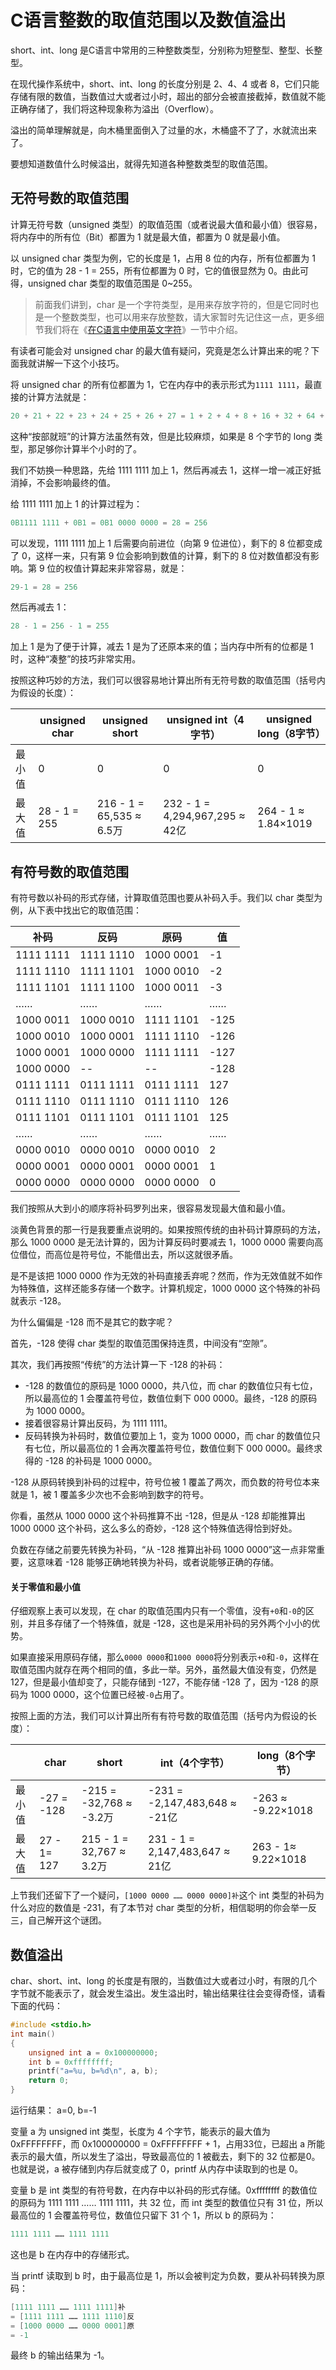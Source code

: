 # C语言整数的取值范围以及数值溢出

short、int、long 是C语言中常用的三种整数类型，分别称为短整型、整型、长整型。

在现代操作系统中，short、int、long 的长度分别是 2、4、4 或者 8，它们只能存储有限的数值，当数值过大或者过小时，超出的部分会被直接截掉，数值就不能正确存储了，我们将这种现象称为溢出（Overflow）。

溢出的简单理解就是，向木桶里面倒入了过量的水，木桶盛不了了，水就流出来了。

要想知道数值什么时候溢出，就得先知道各种整数类型的取值范围。

## 无符号数的取值范围

计算无符号数（unsigned 类型）的取值范围（或者说最大值和最小值）很容易，将内存中的所有位（Bit）都置为 1 就是最大值，都置为 0 就是最小值。

以 unsigned char 类型为例，它的长度是 1，占用 8 位的内存，所有位都置为 1 时，它的值为 28 - 1 = 255，所有位都置为 0 时，它的值很显然为 0。由此可得，unsigned char 类型的取值范围是 0~255。

> 前面我们讲到，char 是一个字符类型，是用来存放字符的，但是它同时也是一个整数类型，也可以用来存放整数，请大家暂时先记住这一点，更多细节我们将在《[在C语言中使用英文字符](http://c.biancheng.net/view/1766.html)》一节中介绍。

有读者可能会对 unsigned char 的最大值有疑问，究竟是怎么计算出来的呢？下面我就讲解一下这个小技巧。

将 unsigned char 的所有位都置为 1，它在内存中的表示形式为`1111 1111`，最直接的计算方法就是：

```c
20 + 21 + 22 + 23 + 24 + 25 + 26 + 27 = 1 + 2 + 4 + 8 + 16 + 32 + 64 + 128 = 255
```



这种“按部就班”的计算方法虽然有效，但是比较麻烦，如果是 8 个字节的 long 类型，那足够你计算半个小时的了。

我们不妨换一种思路，先给 1111 1111 加上 1，然后再减去 1，这样一增一减正好抵消掉，不会影响最终的值。

给 1111 1111 加上 1 的计算过程为：

```c
0B1111 1111 + 0B1 = 0B1 0000 0000 = 28 = 256
```



可以发现，1111 1111 加上 1 后需要向前进位（向第 9 位进位），剩下的 8 位都变成了 0，这样一来，只有第 9 位会影响到数值的计算，剩下的 8 位对数值都没有影响。第 9 位的权值计算起来非常容易，就是：

```c
29-1 = 28 = 256
```



然后再减去 1：

```c
28 - 1 = 256 - 1 = 255
```



加上 1 是为了便于计算，减去 1 是为了还原本来的值；当内存中所有的位都是 1 时，这种“凑整”的技巧非常实用。

按照这种巧妙的方法，我们可以很容易地计算出所有无符号数的取值范围（括号内为假设的长度）：

|        | unsigned char | unsigned short           | unsigned int（4字节）          | unsigned long（8字节） |
| ------ | ------------- | ------------------------ | ------------------------------ | ---------------------- |
| 最小值 | 0             | 0                        | 0                              | 0                      |
| 最大值 | 28 - 1 = 255  | 216 - 1 = 65,535 ≈ 6.5万 | 232 - 1 = 4,294,967,295 ≈ 42亿 | 264 - 1 ≈ 1.84×1019    |

## 有符号数的取值范围

有符号数以补码的形式存储，计算取值范围也要从补码入手。我们以 char 类型为例，从下表中找出它的取值范围：

| 补码      | 反码      | 原码      | 值   |
| --------- | --------- | --------- | ---- |
| 1111 1111 | 1111 1110 | 1000 0001 | -1   |
| 1111 1110 | 1111 1101 | 1000 0010 | -2   |
| 1111 1101 | 1111 1100 | 1000 0011 | -3   |
| ……        | ……        | ……        | ……   |
| 1000 0011 | 1000 0010 | 1111 1101 | -125 |
| 1000 0010 | 1000 0001 | 1111 1110 | -126 |
| 1000 0001 | 1000 0000 | 1111 1111 | -127 |
| 1000 0000 | --        | --        | -128 |
| 0111 1111 | 0111 1111 | 0111 1111 | 127  |
| 0111 1110 | 0111 1110 | 0111 1110 | 126  |
| 0111 1101 | 0111 1101 | 0111 1101 | 125  |
| ……        | ……        | ……        | ……   |
| 0000 0010 | 0000 0010 | 0000 0010 | 2    |
| 0000 0001 | 0000 0001 | 0000 0001 | 1    |
| 0000 0000 | 0000 0000 | 0000 0000 | 0    |

我们按照从大到小的顺序将补码罗列出来，很容易发现最大值和最小值。

淡黄色背景的那一行是我要重点说明的。如果按照传统的由补码计算原码的方法，那么 1000 0000 是无法计算的，因为计算反码时要减去 1，1000 0000 需要向高位借位，而高位是符号位，不能借出去，所以这就很矛盾。

是不是该把 1000 0000 作为无效的补码直接丢弃呢？然而，作为无效值就不如作为特殊值，这样还能多存储一个数字。计算机规定，1000 0000 这个特殊的补码就表示 -128。

为什么偏偏是 -128 而不是其它的数字呢？

首先，-128 使得 char 类型的取值范围保持连贯，中间没有“空隙”。

其次，我们再按照“传统”的方法计算一下 -128 的补码：

- -128 的数值位的原码是 1000 0000，共八位，而 char 的数值位只有七位，所以最高位的 1 会覆盖符号位，数值位剩下 000 0000。最终，-128 的原码为 1000 0000。
- 接着很容易计算出反码，为 1111 1111。
- 反码转换为补码时，数值位要加上 1，变为 1000 0000，而 char 的数值位只有七位，所以最高位的 1 会再次覆盖符号位，数值位剩下 000 0000。最终求得的 -128 的补码是 1000 0000。


-128 从原码转换到补码的过程中，符号位被 1 覆盖了两次，而负数的符号位本来就是 1，被 1 覆盖多少次也不会影响到数字的符号。

你看，虽然从 1000 0000 这个补码推算不出 -128，但是从 -128 却能推算出 1000 0000 这个补码，这么多么的奇妙，-128 这个特殊值选得恰到好处。

负数在存储之前要先转换为补码，“从 -128 推算出补码 1000 0000”这一点非常重要，这意味着 -128 能够正确地转换为补码，或者说能够正确的存储。

#### 关于零值和最小值

仔细观察上表可以发现，在 char 的取值范围内只有一个零值，没有`+0`和`-0`的区别，并且多存储了一个特殊值，就是 -128，这也是采用补码的另外两个小小的优势。

如果直接采用原码存储，那么`0000 0000`和`1000 0000`将分别表示`+0`和`-0`，这样在取值范围内就存在两个相同的值，多此一举。另外，虽然最大值没有变，仍然是 127，但是最小值却变了，只能存储到 -127，不能存储 -128 了，因为 -128 的原码为 1000 0000，这个位置已经被`-0`占用了。

按照上面的方法，我们可以计算出所有有符号数的取值范围（括号内为假设的长度）：

|        | char        | short                    | int（4个字节）                 | long（8个字节）    |
| ------ | ----------- | ------------------------ | ------------------------------ | ------------------ |
| 最小值 | -27 = -128  | -215 = -32,768 ≈ -3.2万  | -231 = -2,147,483,648 ≈ -21亿  | -263 ≈ -9.22×1018  |
| 最大值 | 27 - 1= 127 | 215 - 1 = 32,767 ≈ 3.2万 | 231 - 1 = 2,147,483,647 ≈ 21亿 | 263 - 1≈ 9.22×1018 |


上节我们还留下了一个疑问，`[1000 0000 …… 0000 0000]补`这个 int 类型的补码为什么对应的数值是 -231，有了本节对 char 类型的分析，相信聪明的你会举一反三，自己解开这个谜团。

## 数值溢出

char、short、int、long 的长度是有限的，当数值过大或者过小时，有限的几个字节就不能表示了，就会发生溢出。发生溢出时，输出结果往往会变得奇怪，请看下面的代码：

```c
#include <stdio.h>
int main()
{
    unsigned int a = 0x100000000;
    int b = 0xffffffff;
    printf("a=%u, b=%d\n", a, b);
    return 0;
}
```

运行结果：
a=0, b=-1

变量 a 为 unsigned int 类型，长度为 4 个字节，能表示的最大值为 0xFFFFFFFF，而 0x100000000 = 0xFFFFFFFF + 1，占用33位，已超出 a 所能表示的最大值，所以发生了溢出，导致最高位的 1 被截去，剩下的 32 位都是0。也就是说，a 被存储到内存后就变成了 0，printf 从内存中读取到的也是 0。

变量 b 是 int 类型的有符号数，在内存中以补码的形式存储。0xffffffff 的数值位的原码为 1111 1111 …… 1111 1111，共 32 位，而 int 类型的数值位只有 31 位，所以最高位的 1 会覆盖符号位，数值位只留下 31 个 1，所以 b 的原码为：

```c
1111 1111 …… 1111 1111
```



这也是 b 在内存中的存储形式。

当 printf 读取到 b 时，由于最高位是 1，所以会被判定为负数，要从补码转换为原码：

```c
[1111 1111 …… 1111 1111]补
= [1111 1111 …… 1111 1110]反
= [1000 0000 …… 0000 0001]原
= -1
```



最终 b 的输出结果为 -1。